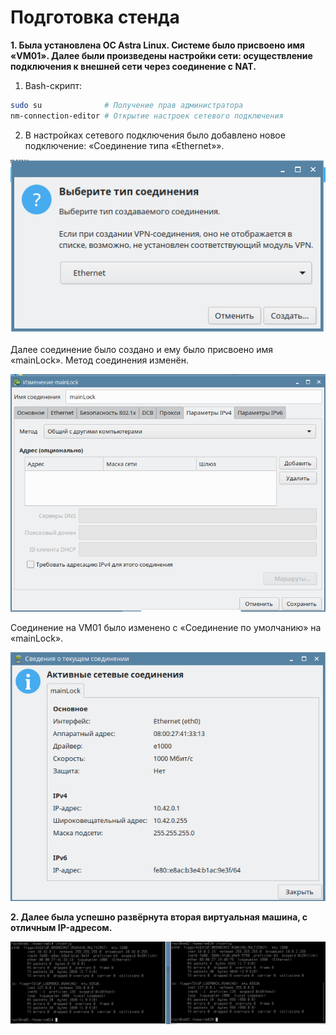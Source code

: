 # Подготовка стенда

**1. Была установлена ОС Astra Linux. Системе было присвоено имя «VM01». Далее были произведены настройки сети: осуществление подключения к внешней сети через соединение с NAT.**

1. Bash-скрипт:
```bash
sudo su              # Получение прав администратора
nm-connection-editor # Открытие настроек сетевого подключения
```
2. В настройках сетевого подключения было добавлено новое подключение: «Соединение типа «Ethernet»».

![img.png](img.png)

Далее соединение было создано и ему было присвоено имя «mainLock». Метод соединения изменён.

![img_1.png](img_1.png)

Соединение на VM01 было изменено с «Соединение по умолчанию» на «mainLock».

![img_2.png](img_2.png)

**2. Далее была успешно развёрнута вторая виртуальная машина, с отличным IP-адресом.**

![img_3.png](img_3.png)